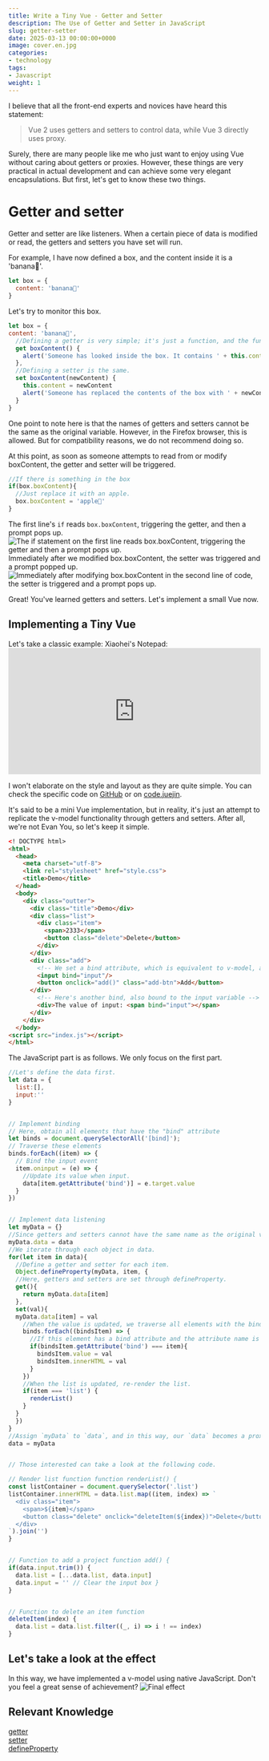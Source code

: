 ```yaml
---
title: Write a Tiny Vue - Getter and Setter
description: The Use of Getter and Setter in JavaScript
slug: getter-setter
date: 2025-03-13 00:00:00+0000
image: cover.en.jpg
categories:
- technology
tags:
- Javascript
weight: 1
---
```

I believe that all the front-end experts and novices have heard this statement:
> Vue 2 uses getters and setters to control data, while Vue 3 directly uses proxy. 

Surely, there are many people like me who just want to enjoy using Vue without caring about getters or proxies. However, these things are very practical in actual development and can achieve some very elegant encapsulations. But first, let's get to know these two things. 

# Getter and setter

Getter and setter are like listeners. When a certain piece of data is modified or read, the getters and setters you have set will run. 

For example, I have now defined a box, and the content inside it is a 'banana🍌'. 
``` javascript
let box = {
  content: 'banana🍌'
}
```


Let's try to monitor this box. 
``` javascript
let box = {
content: 'banana🍌',
  //Defining a getter is very simple; it's just a function, and the function name is the variable that needs to be listened to.
  get boxContent() {
    alert('Someone has looked inside the box. It contains ' + this.content + '.'); 
  },
  //Defining a setter is the same.
  set boxContent(newContent) {
    this.content = newContent
    alert('Someone has replaced the contents of the box with ' + newContent) 
  }
}
```
One point to note here is that the names of getters and setters cannot be the same as the original variable. However, in the Firefox browser, this is allowed. But for compatibility reasons, we do not recommend doing so. 

At this point, as soon as someone attempts to read from or modify boxContent, the getter and setter will be triggered.
``` javascript
//If there is something in the box
if(box.boxContent){
  //Just replace it with an apple.
  box.boxContent = 'apple🍎'
}
```
The first line's `if` reads `box.boxContent`, triggering the getter, and then a prompt pops up. 
![The if statement on the first line reads box.boxContent, triggering the getter and then a prompt pops up.](1-1.en.png)
Immediately after we modified box.boxContent, the setter was triggered and a prompt popped up. 
![Immediately after modifying box.boxContent in the second line of code, the setter is triggered and a prompt pops up.](1-2.en.png)


Great! You've learned getters and setters. Let's implement a small Vue now.
## Implementing a Tiny Vue
Let's take a classic example: Xiaohei's Notepad: <iframe style="width:100%; aspect-ratio:2/1; border:none;" src="https://code.juejin.cn/pen/7481263034367737865"></iframe>


I won't elaborate on the style and layout as they are quite simple. You can check the specific code on [GitHub](https://github.com/ZhouJump/blog/blob/master/content/post/getter-setter/demo/index.html) or on [code.juejin](https://code.juejin.cn/pen/7481263034367737865). 

It's said to be a mini Vue implementation, but in reality, it's just an attempt to replicate the v-model functionality through getters and setters. After all, we're not Evan You, so let's keep it simple.
``` html
<! DOCTYPE html>
<html>
  <head>
    <meta charset="utf-8">
    <link rel="stylesheet" href="style.css">
    <title>Demo</title>
  </head>
  <body>
    <div class="outter">
      <div class="title">Demo</div>
      <div class="list">
        <div class="item">
          <span>2333</span>
          <button class="delete">Delete</button>
        </div>
      </div>
      <div class="add">
        <!-- We set a bind attribute, which is equivalent to v-model, and bind it to the input variable --> 
        <input bind="input"/>
        <button onclick="add()" class="add-btn">Add</button>
      </div>
        <!-- Here's another bind, also bound to the input variable -->
        <div>The value of input: <span bind="input"></span>
      </div>
    </div>
  </body>
<script src="index.js"></script>
</html>
```
The JavaScript part is as follows. We only focus on the first part. 

``` javascript
//Let's define the data first. 
let data = {
  list:[],
  input:''
}


// Implement binding
// Here, obtain all elements that have the "bind" attribute
let binds = document.querySelectorAll('[bind]');
// Traverse these elements
binds.forEach((item) => {
  // Bind the input event
  item.oninput = (e) => {
    //Update its value when input.
    data[item.getAttribute('bind')] = e.target.value
  }
})


// Implement data listening
let myData = {}
//Since getters and setters cannot have the same name as the original variable, let's wrap the original variable up.
myData.data = data
//We iterate through each object in data.
for(let item in data){
  //Define a getter and setter for each item.
  Object.defineProperty(myData, item, {
  //Here, getters and setters are set through defineProperty.
  get(){
    return myData.data[item]
  },
  set(val){
  myData.data[item] = val
    //When the value is updated, we traverse all elements with the bind attribute.
    binds.forEach((bindsItem) => {
      //If this element has a bind attribute and the attribute name is equal to "item", modify its value.
      if(bindsItem.getAttribute('bind') === item){
        bindsItem.value = val
        bindsItem.innerHTML = val
      }
    })
    //When the list is updated, re-render the list.
    if(item === 'list') {
      renderList()
    }
  }
  })
}
//Assign `myData` to `data`, and in this way, our `data` becomes a proxy object.
data = myData


// Those interested can take a look at the following code. 

// Render list function function renderList() {
const listContainer = document.querySelector('.list')
listContainer.innerHTML = data.list.map((item, index) => `
  <div class="item">
    <span>${item}</span>
    <button class="delete" onclick="deleteItem(${index})">Delete</button>
  </div>
`).join('')
}


// Function to add a project function add() {
if(data.input.trim()) {
  data.list = [...data.list, data.input]
  data.input = '' // Clear the input box }
}


// Function to delete an item function
deleteItem(index) {
  data.list = data.list.filter((_, i) => i ! == index)
}
```


## Let's take a look at the effect
In this way, we have implemented a v-model using native JavaScript. Don't you feel a great sense of achievement?
![Final effect](3-1.gif) 

## Relevant Knowledge
[getter](https://developer.mozilla.org/zh-CN/docs/Web/JavaScript/Reference/Functions/get)<br/>
[setter](https://developer.mozilla.org/zh-CN/docs/Web/JavaScript/Reference/Functions/set)<br/>
[defineProperty](https://developer.mozilla.org/zh-CN/docs/Web/JavaScript/Reference/Global_Objects/Object/defineProperty)